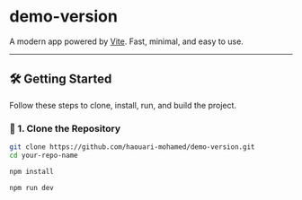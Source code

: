 # demo-version

A modern  app powered by [Vite](https://vitejs.dev/). Fast, minimal, and easy to use.

---

## 🛠️ Getting Started

Follow these steps to clone, install, run, and build the project.

### 🔁 1. Clone the Repository

```bash
git clone https://github.com/haouari-mohamed/demo-version.git
cd your-repo-name

npm install

npm run dev



